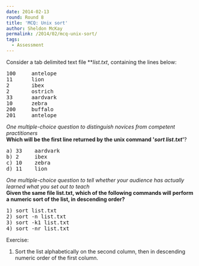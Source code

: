 ```yaml
---
date: 2014-02-13
round: Round 8
title: 'MCQ: Unix sort'
author: Sheldon McKay
permalink: /2014/02/mcq-unix-sort/
tags:
  - Assessment
---
```

Consider a tab delimited text file ***list.txt</b>*, containing the lines below:</p> 
<pre>100     antelope
11      lion
2       ibex
2       ostrich
33      aardvark
10      zebra
200     buffalo
201     antelope
</pre>

*One multiple-choice question to distinguish novices from competent practitioners*  
**Which will be the first line returned by the unix command '*sort list.txt*'**?

<pre>a) 33    aardvark
b) 2     ibex
c) 10    zebra
d) 11    lion
</pre>

*One multiple-choice question to tell whether your audience has actually learned what you set out to teach*  
**Given the same file list.txt, which of the following commands will perform a numeric sort of the list, in descending order?**

<pre>1) sort list.txt
2) sort -n list.txt
3) sort -k1 list.txt
4) sort -nr list.txt
</pre>

Exercise:  
1) Sort the list alphabetically on the second column, then in descending numeric order of the first column.
